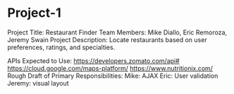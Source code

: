 # Project-1
Project Title: Restaurant Finder
Team Members: Mike Diallo, Eric Remoroza, Jeremy Swain
Project Description: Locate restaurants based on user preferences, ratings, and specialties.

APIs Expected to Use:
    https://developers.zomato.com/api#
    https://cloud.google.com/maps-platform/
    https://www.nutritionix.com/
Rough Draft of Primary Responsibilities:
    Mike: AJAX
    Eric: User validation
    Jeremy: visual layout